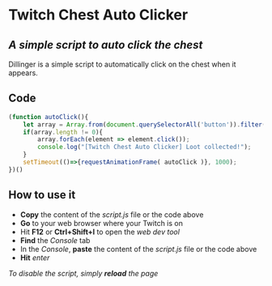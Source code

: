 # Twitch Chest Auto Clicker
## _A simple script to auto click the chest_

Dillinger is a simple script to automatically click on the chest when it appears.

## Code

```js
(function autoClick(){
    let array = Array.from(document.querySelectorAll('button')).filter(element => element.className.match(/\bScCoreButtonSuccess/));
    if(array.length != 0){
        array.forEach(element => element.click());
        console.log("[Twitch Chest Auto Clicker] Loot collected!");
    }
    setTimeout(()=>{requestAnimationFrame( autoClick )}, 1000);
})()
```

## How to use it
- **Copy** the content of the _script.js_ file or the code above
- **Go** to your web browser where your Twitch is on
- Hit **F12** or **Ctrl+Shift+I** to open the _web dev tool_
- **Find** the _Console_ tab
- In the _Console_, **paste** the content of the _script.js_ file or the code above
- **Hit** _enter_

*To disable the script, simply **reload** the page*  
